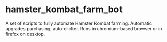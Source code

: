 # hamster_kombat_farm_bot
A set of scripts to fully automate Hamster Kombat farming. Automatic upgrades purchasing, auto-clicker. Runs in chromium-based browser or in firefox on desktop.
